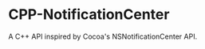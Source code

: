 CPP-NotificationCenter
======================

A C++ API inspired by Cocoa's NSNotificationCenter API.
